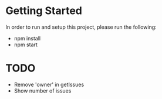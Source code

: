 # Getting Started

In order to run and setup this project, please run the following:

* npm install
* npm start

# TODO

* Remove 'owner' in getIssues
* Show number of issues
